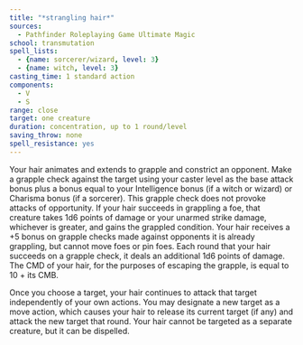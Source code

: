 ```yaml
---
title: "*strangling hair*"
sources:
  - Pathfinder Roleplaying Game Ultimate Magic
school: transmutation
spell_lists:
  - {name: sorcerer/wizard, level: 3}
  - {name: witch, level: 3}
casting_time: 1 standard action
components:
  - V
  - S
range: close
target: one creature
duration: concentration, up to 1 round/level
saving_throw: none
spell_resistance: yes
---
```


Your hair animates and extends to grapple and constrict an opponent. Make a grapple check against the target using your caster level as the base attack bonus plus a bonus equal to your Intelligence bonus (if a witch or wizard) or Charisma bonus (if a sorcerer). This grapple check does not provoke attacks of opportunity. If your hair succeeds in grappling a foe, that creature takes 1d6 points of damage or your unarmed strike damage, whichever is greater, and gains the grappled condition. Your hair receives a +5 bonus on grapple checks made against opponents it is already grappling, but cannot move foes or pin foes. Each round that your hair succeeds on a grapple check, it deals an additional 1d6 points of damage. The CMD of your hair, for the purposes of escaping the grapple, is equal to 10 + its CMB.

Once you choose a target, your hair continues to attack that target independently of your own actions. You may designate a new target as a move action, which causes your hair to release its current target (if any) and attack the new target that round. Your hair cannot be targeted as a separate creature, but it can be dispelled.

